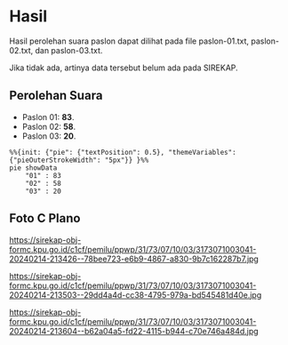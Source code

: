 # Hasil

Hasil perolehan suara paslon dapat dilihat pada file paslon-01.txt, paslon-02.txt, dan paslon-03.txt.

Jika tidak ada, artinya data tersebut belum ada pada SIREKAP.

## Perolehan Suara

 * Paslon 01: **83**.
 * Paslon 02: **58**.
 * Paslon 03: **20**.

```mermaid
%%{init: {"pie": {"textPosition": 0.5}, "themeVariables": {"pieOuterStrokeWidth": "5px"}} }%%
pie showData
    "01" : 83
    "02" : 58
    "03" : 20
```
## Foto C Plano

https://sirekap-obj-formc.kpu.go.id/c1cf/pemilu/ppwp/31/73/07/10/03/3173071003041-20240214-213426--78bee723-e6b9-4867-a830-9b7c162287b7.jpg

https://sirekap-obj-formc.kpu.go.id/c1cf/pemilu/ppwp/31/73/07/10/03/3173071003041-20240214-213503--29dd4a4d-cc38-4795-979a-bd545481d40e.jpg

https://sirekap-obj-formc.kpu.go.id/c1cf/pemilu/ppwp/31/73/07/10/03/3173071003041-20240214-213604--b62a04a5-fd22-4115-b944-c70e746a484d.jpg
